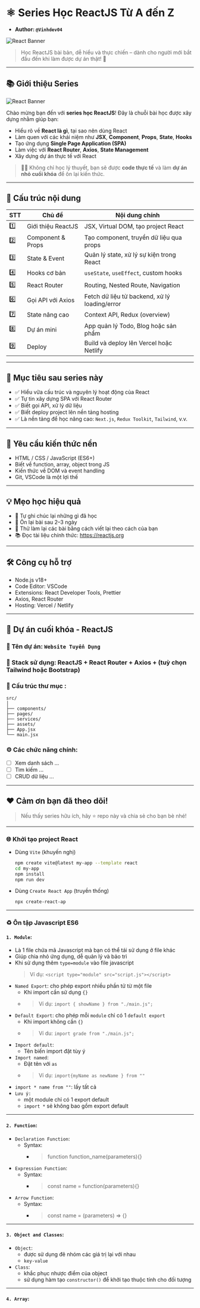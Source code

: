 # ⚛️ Series Học ReactJS Từ A đến Z

- **Author: `@Vinhdev04`**

![React Banner](./Sources/Images/bannerReact-01.jpg)

> Học ReactJS bài bản, dễ hiểu và thực chiến – dành cho người mới bắt đầu đến khi làm được dự án thật! 🚀

---

## 📚 Giới thiệu Series

![React Banner](./Sources/Images/bannerReact-02.jpg)

Chào mừng bạn đến với **series học ReactJS**! Đây là chuỗi bài học được xây dựng nhằm giúp bạn:

- Hiểu rõ về **React là gì**, tại sao nên dùng React
- Làm quen với các khái niệm như **JSX**, **Component**, **Props**, **State**, **Hooks**
- Tạo ứng dụng **Single Page Application (SPA)**
- Làm việc với **React Router**, **Axios**, **State Management**
- Xây dựng dự án thực tế với React

> 👨‍💻 Không chỉ học lý thuyết, bạn sẽ được **code thực tế** và làm **dự án nhỏ cuối khóa** để ôn lại kiến thức.

---

## 🧱 Cấu trúc nội dung

| STT | Chủ đề             | Nội dung chính                                |
| --- | ------------------ | --------------------------------------------- |
| 1️⃣  | Giới thiệu ReactJS | JSX, Virtual DOM, tạo project React           |
| 2️⃣  | Component & Props  | Tạo component, truyền dữ liệu qua props       |
| 3️⃣  | State & Event      | Quản lý state, xử lý sự kiện trong React      |
| 4️⃣  | Hooks cơ bản       | `useState`, `useEffect`, custom hooks         |
| 5️⃣  | React Router       | Routing, Nested Route, Navigation             |
| 6️⃣  | Gọi API với Axios  | Fetch dữ liệu từ backend, xử lý loading/error |
| 7️⃣  | State nâng cao     | Context API, Redux (overview)                 |
| 8️⃣  | Dự án mini         | App quản lý Todo, Blog hoặc sản phẩm          |
| 9️⃣  | Deploy             | Build và deploy lên Vercel hoặc Netlify       |

---

## 🎯 Mục tiêu sau series này

- ✅ Hiểu vữa cấu trúc và nguyên lý hoạt động của React
- ✅ Tự tin xây dựng SPA với React Router
- ✅ Biết gọi API, xử lý dữ liệu
- ✅ Biết deploy project lên nền tảng hosting
- ✅ Là nền tảng để học nâng cao: `Next.js`, `Redux Toolkit`, `Tailwind`, v.v.

---

## 📌 Yêu cầu kiến thức nền

- HTML / CSS / JavaScript (ES6+)
- Biết về function, array, object trong JS
- Kiến thức về DOM và event handling
- Git, VSCode là một lợi thế

---

## 💡 Mẹo học hiệu quả

- 📓 Tự ghi chúc lại những gì đã học
- 🔁 Ôn lại bài sau 2–3 ngày
- 🧪 Thử làm lại các bài bằng cách viết lại theo cách của bạn
- 📚 Đọc tài liệu chính thức: https://reactjs.org

---

## 🛠 Công cụ hỗ trợ

- Node.js v18+
- Code Editor: VSCode
- Extensions: React Developer Tools, Prettier
- Axios, React Router
- Hosting: Vercel / Netlify

---

## 🧲 Dự án cuối khóa - ReactJS

### 📌 Tên dự án: `Website Tuyển Dụng`

### 🎨 Stack sử dụng: ReactJS + React Router + Axios + (tuỳ chọn Tailwind hoặc Bootstrap)

### 📂 Cấu trúc thư mục :

```
src/
│
├── components/
├── pages/
├── services/
├── assets/
├── App.jsx
└── main.jsx
```

### ⚙️ Các chức năng chính:

- [ ] Xem danh sách ...
- [ ] Tìm kiếm ...
- [ ] CRUD dữ liệu ...

---

## ❤️ Cảm ơn bạn đã theo dõi!

> Nếu thấy series hữu ích, hãy ⭐ repo này và chia sẻ cho bạn bè nhé!

---

### 🌐 Khởi tạo project React

- Dùng `Vite` (khuyến nghị)

  ```bash
  npm create vite@latest my-app --template react
  cd my-app
  npm install
  npm run dev
  ```

- Dùng `Create React App` (truyền thống)
  ```bash
  npx create-react-ap
  ```

---

### ♻️ **Ôn tập Javascript ES6**

#### `1. Module`:

- Là 1 file chứa mã Javascript mà bạn có thể tái sử dụng ở file khác
- Giúp chia nhỏ ứng dụng, dễ quản lý và bảo trì
- Khi sử dụng thêm `type=module` vào file javascript
  > Ví dụ: `<script type="module" src="script.js"></script>`
- `Named Export`: cho phép export nhiều phần tử từ một file
  - Khi import cần sử dụng `{}`
  - > Ví dụ: `import { showName } from "./main.js"; `
- `Default Export`: cho phép mỗi `module` chỉ có 1 `default export`
  - Khi import không cần `{}`
  - > Ví du: `import grade from "./main.js";`
- `Import default`:
  - Tên biến import đặt tùy ý
- `Import named`:
  - Đặt tên với `as`
  - > Ví dụ: `import{myName as newName } from ""  `
- `import * name from ""`: lấy tất cả
- `Lưu ý: `
  - một module chỉ có 1 export default
  - `import *` sẻ không bao gồm export default

---

#### `2. Function`:

- `Declaration Function`:
  - Syntax:
    - > function function_name(parameters){}
- `Expression Function`:
  - Syntax:
    - > const name = function(parameters){}
- `Arrow Function`:
  - Syntax:
    - > const name = (parameters) => {}

---

#### `3. Object and Classes`:

- `Object`:
  - được sử dụng đê nhóm các giá trị lại với nhau
  - `key-value`
- `Class`:
  - khắc phục nhược điểm của object
  - sử dụng hàm tạo `constructor()` để khởi tạo thuộc tính cho đối tượng

---

#### `4. Array`:

